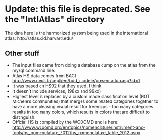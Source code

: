 # Update: this file is deprecated. See the "IntlAtlas" directory

The data here is the harmonized system being used in the international atlas:
http://atlas.cid.harvard.edu/


## Other stuff

- The input files came from doing a database dump on the atlas from the mysql
  command line.
- Atlas HS data comes from BACI http://www.cepii.fr/cepii/en/bdd_modele/presentation.asp?id=1
- It was based on HS92 that they used, I think.
- It doesn’t include services, (98xx and 99xx)
- Highest level is replaced by a custom made classification level (NOT
  Michele’s communities) that merges some related categories together to have a
  more pleasing visual result for treemaps - too many categories results in too
  many colors, which results in colors that are difficult to distinguish.
- Official HS is compiled by the WCOOMD and is here:
  http://www.wcoomd.org/en/topics/nomenclature/instrument-and-tools/hs_nomenclature_2012/hs_nomenclature_table_2012.aspx
